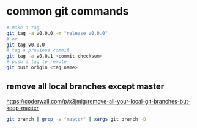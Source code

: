 # common git commands

```bash
# make a tag
git tag -a v0.0.0 -m "release v0.0.0"
# or
git tag v0.0.0
# tag a previous commit
git tag -a v0.0.1 <commit checksum>
# push a tag to remote
git push origin <tag name>
```

## remove all local branches except master

<https://coderwall.com/p/x3jmig/remove-all-your-local-git-branches-but-keep-master>

```bash
git branch | grep -v "master" | xargs git branch -D
```
